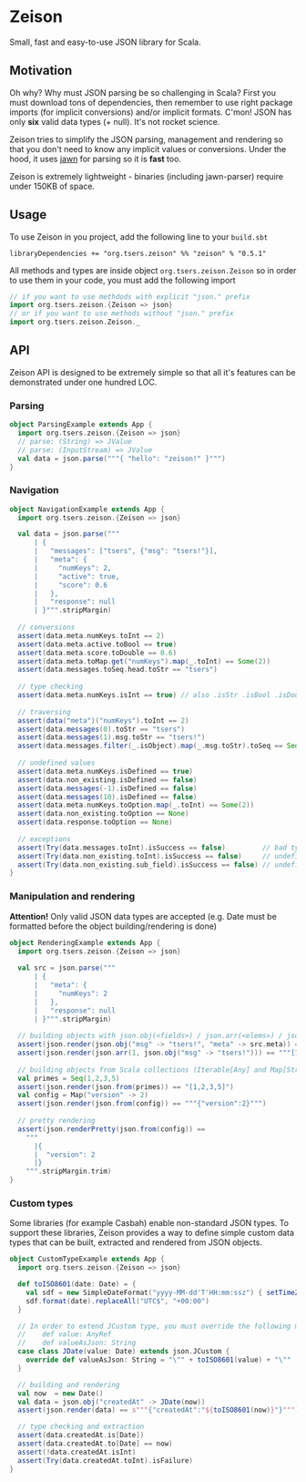 # Zeison

Small, fast and easy-to-use JSON library for Scala.

## Motivation

Oh why? Why must JSON parsing be so challenging in Scala? First you must
download tons of dependencies, then remember to use right package imports (for
implicit conversions) and/or implicit formats. C'mon! JSON has only **six** 
valid data types (+ null). It's not rocket science.

Zeison tries to simplify the JSON parsing, management and rendering so that
you don't need to know any implicit values or conversions. Under the hood, it 
uses [jawn](https://github.com/non/jawn) for parsing so it is **fast** too.

Zeison is extremely lightweight - binaries (including jawn-parser) require under 
150KB of space.


## Usage

To use Zeison in you project, add the following line to your `build.sbt`

    libraryDependencies += "org.tsers.zeison" %% "zeison" % "0.5.1"

All methods and types are inside object `org.tsers.zeison.Zeison` so in order to
use them in your code, you must add the following import

```scala
// if you want to use methdods with explicit "json." prefix
import org.tsers.zeison.{Zeison => json}
// or if you want to use methods without "json." prefix
import org.tsers.zeison.Zeison._
```


## API

Zeison API is designed to be extremely simple so that all it's features can be
demonstrated under one hundred LOC.

### Parsing

```scala
object ParsingExample extends App {
  import org.tsers.zeison.{Zeison => json}
  // parse: (String) => JValue
  // parse: (InputStream) => JValue
  val data = json.parse("""{ "hello": "zeison!" }""")
}
```

### Navigation

```scala
object NavigationExample extends App {
  import org.tsers.zeison.{Zeison => json}

  val data = json.parse("""
      | {
      |   "messages": ["tsers", {"msg": "tsers!"}],
      |   "meta": {
      |     "numKeys": 2,
      |     "active": true,
      |     "score": 0.6
      |   },
      |   "response": null
      | }""".stripMargin)
  
  // conversions
  assert(data.meta.numKeys.toInt == 2)
  assert(data.meta.active.toBool == true)
  assert(data.meta.score.toDouble == 0.6)
  assert(data.meta.toMap.get("numKeys").map(_.toInt) == Some(2))
  assert(data.messages.toSeq.head.toStr == "tsers")
  
  // type checking
  assert(data.meta.numKeys.isInt == true) // also .isStr .isBool .isDouble .isArray .isObject .isNull .isDefined
  
  // traversing
  assert(data("meta")("numKeys").toInt == 2)
  assert(data.messages(0).toStr == "tsers")
  assert(data.messages(1).msg.toStr == "tsers!")
  assert(data.messages.filter(_.isObject).map(_.msg.toStr).toSeq == Seq("tsers!"))
  
  // undefined values
  assert(data.meta.numKeys.isDefined == true)
  assert(data.non_existing.isDefined == false)
  assert(data.messages(-1).isDefined == false)
  assert(data.messages(10).isDefined == false)
  assert(data.meta.numKeys.toOption.map(_.toInt) == Some(2))
  assert(data.non_existing.toOption == None)
  assert(data.response.toOption == None)
  
  // exceptions
  assert(Try(data.messages.toInt).isSuccess == false)         // bad type cast
  assert(Try(data.non_existing.toInt).isSuccess == false)     // undefined has no value
  assert(Try(data.non_existing.sub_field).isSuccess == false) // undefined has no member x
}
```

### Manipulation and rendering

**Attention!** Only valid JSON data types are accepted (e.g. Date must be formatted before
the object building/rendering is done)

```scala
object RenderingExample extends App {
  import org.tsers.zeison.{Zeison => json}
  
  val src = json.parse("""
      | {
      |   "meta": {
      |     "numKeys": 2
      |   },
      |   "response": null
      | }""".stripMargin)
  
  // building objects with json.obj(<fields>) / json.arr(<elems>) / json.from(<any>)
  assert(json.render(json.obj("msg" -> "tsers!", "meta" -> src.meta)) == """{"msg":"tsers!","meta":{"numKeys":2}}""")
  assert(json.render(json.arr(1, json.obj("msg" -> "tsers!"))) == """[1,{"msg":"tsers!"}]""")
  
  // building objects from Scala collections (Iterable[Any] and Map[String, Any] supported)
  val primes = Seq(1,2,3,5)
  assert(json.render(json.from(primes)) == "[1,2,3,5]")
  val config = Map("version" -> 2)
  assert(json.render(json.from(config)) == """{"version":2}""")
  
  // pretty rendering
  assert(json.renderPretty(json.from(config)) ==
    """
      |{
      |  "version": 2
      |}
    """.stripMargin.trim)
}
```

### Custom types

Some libraries (for example Casbah) enable non-standard JSON types. To support 
these libraries, Zeison provides a way to define simple custom data types that 
can be built, extracted and rendered from JSON objects. 

```scala
object CustomTypeExample extends App {
  import org.tsers.zeison.{Zeison => json}

  def toISO8601(date: Date) = {
    val sdf = new SimpleDateFormat("yyyy-MM-dd'T'HH:mm:ssz") { setTimeZone(TimeZone.getTimeZone("UTC")) }
    sdf.format(date).replaceAll("UTC$", "+00:00")
  }

  // In order to extend JCustom type, you must override the following methods:
  //    def value: AnyRef
  //    def valueAsJson: String
  case class JDate(value: Date) extends json.JCustom {
    override def valueAsJson: String = "\"" + toISO8601(value) + "\""
  }

  // building and rendering
  val now  = new Date()
  val data = json.obj("createdAt" -> JDate(now))
  assert(json.render(data) == s"""{"createdAt":"${toISO8601(now)}"}""")

  // type checking and extraction
  assert(data.createdAt.is[Date])
  assert(data.createdAt.to[Date] == now)
  assert(!data.createdAt.isInt)
  assert(Try(data.createdAt.toInt).isFailure)
}
``` 
